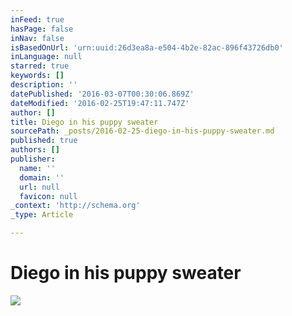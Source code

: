 ```yaml
---
inFeed: true
hasPage: false
inNav: false
isBasedOnUrl: 'urn:uuid:26d3ea8a-e504-4b2e-82ac-896f43726db0'
inLanguage: null
starred: true
keywords: []
description: ''
datePublished: '2016-03-07T00:30:06.869Z'
dateModified: '2016-02-25T19:47:11.747Z'
author: []
title: Diego in his puppy sweater
sourcePath: _posts/2016-02-25-diego-in-his-puppy-sweater.md
published: true
authors: []
publisher:
  name: ''
  domain: ''
  url: null
  favicon: null
_context: 'http://schema.org'
_type: Article

---
```

# Diego in his puppy sweater
![](https://the-grid-user-content.s3-us-west-2.amazonaws.com/aee7081d-b871-46cf-a334-d99acc725d87.png)